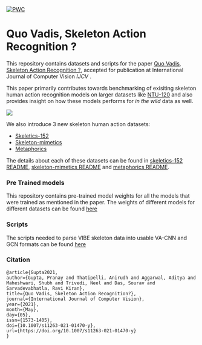 [![PWC](https://img.shields.io/endpoint.svg?url=https://paperswithcode.com/badge/quo-vadis-skeleton-action-recognition/skeleton-based-action-recognition-on-ntu-rgbd-1)](https://paperswithcode.com/sota/skeleton-based-action-recognition-on-ntu-rgbd-1?p=quo-vadis-skeleton-action-recognition)

# Quo Vadis, Skeleton Action Recognition ?

This repository contains datasets and scripts for the paper <a href="https://arxiv.org/pdf/2007.02072v1.pdf">Quo Vadis, Skeleton Action Recognition ?</a>, accepted for publication at International Journal of Computer Vision <i> IJCV </i>.

This paper primarily contributes towards benchmarking of exisiting skeleton human action recognition models on larger datasets like <a href = "http://rose1.ntu.edu.sg/Datasets/actionRecognition.asp">NTU-120</a> and also provides insight on how these models performs for *in the wild* data as well.

<img src = "static/main_datasets.png"/>

We also introduce 3 new skeleton human action datasets:

- [Skeletics-152](./skeletics-152/)
- [Skeleton-mimetics](./skeleton-mimetics/)
- [Metaphorics](./metaphorics/)

The details about each of these datasets can be found in [skeletics-152 README](./skeletics-152/README.md), [skeleton-mimetics README](./skeleton-mimetics/README.md) and [metaphorics README](./metaphorics/README.md).

### Pre Trained models

This repository contains pre-trained model weights for all the models that were trained as mentioned in the paper. The weights of different models for different datasets can be found [here](./Pre%20Trained%20Models/)

### Scripts

The scripts needed to parse VIBE skeleton data into usable VA-CNN and GCN formats can be found [here](./Scripts/)

### Citation
```
@article{Gupta2021,
author={Gupta, Pranay and Thatipelli, Anirudh and Aggarwal, Aditya and Maheshwari, Shubh and Trivedi, Neel and Das, Sourav and Sarvadevabhatla, Ravi Kiran},
title={Quo Vadis, Skeleton Action Recognition?},
journal={International Journal of Computer Vision},
year={2021},
month={May},
day={05},
issn={1573-1405},
doi={10.1007/s11263-021-01470-y},
url={https://doi.org/10.1007/s11263-021-01470-y}
}
```
